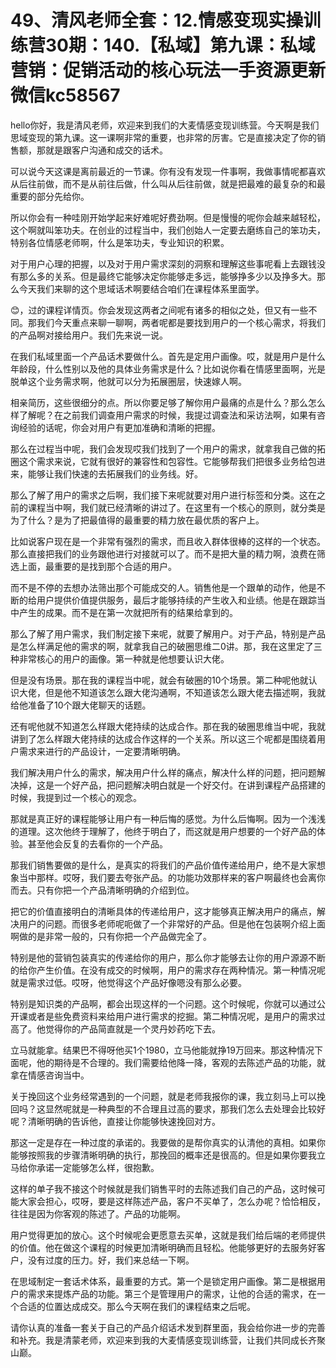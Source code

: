 # 49、清风老师全套：12.情感变现实操训练营30期：140.【私域】第九课：私域营销：促销活动的核心玩法一手资源更新微信kc58567

hello你好，我是清风老师，欢迎来到我们的大麦情感变现训练营。今天啊是我们思域变现的第九课。这一课啊非常的重要，也非常的厉害。它是直接决定了你的销售额，那就是跟客户沟通和成交的话术。

可以说今天这课是离前最近的一节课。你有没有发现一件事啊，我做事情呢都喜欢从后往前做，而不是从前往后做，什么叫从后往前做，就是把最难的最复杂的和最重要的部分先给你。

所以你会有一种哇刚开始学起来好难呢好费劲啊。但是慢慢的呢你会越来越轻松，这个啊就叫笨功夫。在创业的过程当中，我们创始人一定要去磨练自己的笨功夫，特别各位情感老师啊，什么是笨功夫，专业知识的积累。

对于用户心理的把握，以及对于用户需求深刻的洞察和理解这些事呢看上去跟钱没有那么多的关系。但是最终它能够决定你能够走多远，能够挣多少以及挣多大。那么今天我们来聊的这个思域话术啊要结合咱们在课程体系里面学。

😊，过的课程详情页。你会发现这两者之间呢有诸多的相似之处，但又有一些不同。那我们今天重点来聊一聊啊，两者呢都是要找到用户的一个核心需求，将我们的产品啊对接给用户。我们先来说一说。

在我们私域里面一个产品话术要做什么。首先是定用户画像。哎，就是用户是什么年龄段，什么性别以及他的具体业务需求是什么？比如说你看在情感里面啊，光是脱单这个业务需求啊，他就可以分为拓展圈层，快速嫁人啊。

相亲简历，这些很细分的点。所以你要足够了解你用户最痛的点是什么？那么怎么样了解呢？在之前我们调查用户需求的时候，我提过调查法和采访法啊，如果有咨询经验的话呢，你会对用户有更加准确和清晰的把握。

那么在过程当中呢，我们会发现哎我们找到了一个用户的需求，就拿我自己做的拓圈这个需求来说，它就有很好的兼容性和包容性。它能够帮我们把很多业务给包进来，能够让我们快速的去拓展我们的业务线。好。

那么了解了用户的需求之后啊，我们接下来呢就要对用户进行标签和分类。这在之前的课程当中啊，我们就已经清晰的讲过了。在这里有一个核心的原则，就分类是为了什么？是为了把最值得的最重要的精力放在最优质的客户上。

比如说客户现在是一个非常有强烈的需求，而且收入群体很棒的这样的一个状态。那么直接把我们的业务跟他进行对接就可以了。而不是把大量的精力啊，浪费在筛选上面，最重要的是找到那个合适的用户。

而不是不停的去想办法筛出那个可能成交的人。销售他是一个跟单的动作，他是不断的给用户提供价值提供服务，最后才能够持续的产生收入和业绩。他是在跟踪当中产生的成果。而不是在第一次就把所有的结果给拿到的。

那么了解了用户需求，我们制定接下来呢，就要了解用户。对于产品，特别是产品是怎么样满足他的需求的啊，就拿我自己的破圈思维二0讲。那，我在这里定了三种非常核心的用户的画像。第一种就是他想要认识大佬。

但是没有场景。那在我的课程当中呢，就会有破圈的10个场景。第二种呢他就认识大佬，但是他不知道该怎么跟大佬沟通啊，不知道该怎么跟大佬去描述啊，我就给他准备了10个跟大佬聊天的话题。

还有呢他就不知道怎么样跟大佬持续的达成合作。那在我的破圈思维当中呢，我就讲到了怎么样跟大佬持续的达成合作这样的一个关系。所以这三个呢都是围绕着用户需求来进行的产品设计，一定要清晰明确。

我们解决用户什么的需求，解决用户什么样的痛点，解决什么样的问题，把问题解决掉，这是一个好产品，把问题解决明白就是一个好交付。在讲到课程产品搭建的时候，我提到过一个核心的观念。

那就是真正好的课程能够让用户有一种后悔的感觉。为什么后悔啊。因为一个浅浅的道理。这次他终于理解了，他终于明白了，而这就是用户想要的一个好产品的体验。甚至他会反复的去看你的一个产品。

那我们销售要做的是什么，是真实的将我们的产品价值传递给用户，绝不是大家想象当中那样。哎呀，我们要去夸张产品。的功能功效那样来的客户啊最终也会离你而去。只有你把一个产品清晰明确的介绍到位。

把它的价值直接明白的清晰具体的传递给用户，这才能够真正解决用户的痛点，解决用户的问题。而很多老师呢呃做了一个非常好的产品。但是他在包装啊介绍上面啊做的是非常一般的，只有你把一个产品做完全了。

特别是他的营销包装真实的传递给你的用户，那么你才能够去让你的用户源源不断的给你产生价值。在没有成交的时候啊，用户的需求存在两种情况。第一种情况呢就是需求过低。哎呀，他觉得这个产品好像嗯没有那么必要。

特别是知识类的产品啊，都会出现这样的一个问题。这个时候呢，你就可以通过公开课或者是些免费资料来给用户进行需求的挖掘。第二种情况呢，是用户的需求过高了。他觉得你的产品简直就是一个灵丹妙药吃下去。

立马就能拿。结果巴不得呀他买1个1980，立马他能就挣19万回来。那这种情况下面呢，他的期待是不合理的。我们需要给他降一降，客观的去陈述产品的功能，就拿在情感咨询当中。

关于挽回这个业务经常遇到的一个问题，就是老师我报你的课，我立刻马上可以挽回吗？这显然呢就是一种典型的不合理且过高的要求，那我们怎么去处理会比较好呢？清晰明确的告诉他，直接让你能够快速挽回对方。

那这一定是存在一种过度的承诺的。我要做的是帮你真实的认清他的真相。如果你能够按照我的步骤清晰明确的执行，那挽回的概率还是很高的。但是如果你要我立马给你承诺一定能够怎么样，很抱歉。

这样的单子我不接这个时候就是我们销售平时的去陈述我们自己的产品，这时候可能大家会担心，哎呀，要是这样陈述产品，客户不买单了，怎么办呢？恰恰相反，往往是因为你客观的陈述了。产品的功能啊。

用户觉得更加的放心。这个时候呢会更愿意去买单，这就是我们给后端的老师提供的价值。他在做这个课程的时候更加清晰明确而且轻松。他能够更好的去服务好客户，没有过度的压力。好，我们来总结一下啊。

在思域制定一套话术体系，最重要的方式。第一个是锁定用户画像。第二是根据用户的需求来提炼产品的功能。第三个是管理用户的需求，让他的合适的需求，在一个合适的位置达成成交。那么今天啊在我们的课程结束之后呢。

请你认真的准备一套关于自己的产品介绍话术发到群里面，我会给你进一步的完善和补充。我是清蒙老师，欢迎来到我的大麦情感变现训练营，让我们共同成长齐聚山巅。

